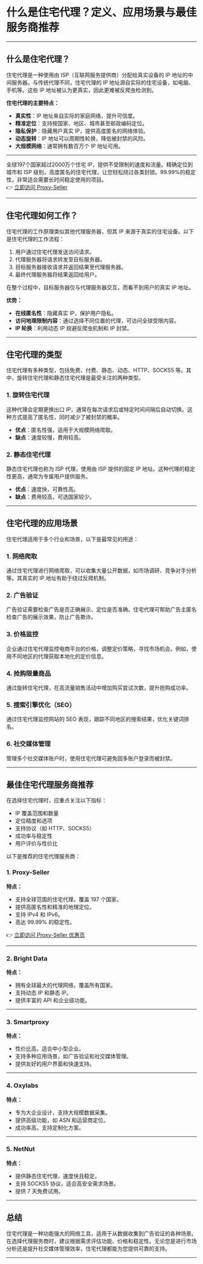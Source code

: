 # 什么是住宅代理？定义、应用场景与最佳服务商推荐

---



## 什么是住宅代理？

住宅代理是一种使用由 ISP（互联网服务提供商）分配给真实设备的 IP 地址的中间服务器。与传统代理不同，住宅代理的 IP 地址源自实际的住宅设备，如电脑、手机等。这些 IP 地址被认为更真实，因此更难被反爬虫检测到。

**住宅代理的主要特点：**

- **真实性**：IP 地址来自实际的家庭网络，提升可信度。
- **精准定位**：支持按国家、地区、城市甚至邮政编码定位。
- **隐私保护**：隐藏用户真实 IP，提供高度匿名的网络体验。
- **动态旋转**：IP 地址可以周期性轮换，降低被封禁的风险。
- **大规模网络**：通常拥有数百万个 IP 地址可用。

---
全球197个国家超过2000万个住宅 IP，提供不受限制的速度和流量。精确定位到城市和 ISP 级别，高度匿名的住宅代理，让您轻松绕过各类封锁。99.99%的稳定性，非常适合需要长时间稳定使用的项目。  
👉 [立即访问 Proxy-Seller](https://bit.ly/proxy-seller-coupon)

---
## 住宅代理如何工作？

住宅代理的工作原理类似其他代理服务器，但其 IP 来源于真实的住宅设备。以下是住宅代理的工作流程：

1. 用户通过住宅代理发送访问请求。
2. 代理服务器将请求转发至目标服务器。
3. 目标服务器接收请求并返回结果至代理服务器。
4. 最终代理服务器将结果返回给用户。

在整个过程中，目标服务器仅与代理服务器交互，而看不到用户的真实 IP 地址。

**优势：**

- **在线匿名性**：隐藏真实 IP，保护用户隐私。
- **访问地理限制内容**：通过选择不同位置的代理，可访问全球受限内容。
- **IP 轮换**：利用动态 IP 规避反爬虫机制和 IP 封禁。

---

## 住宅代理的类型

住宅代理有多种类型，包括免费、付费、静态、动态、HTTP、SOCKS5 等。其中，旋转住宅代理和静态住宅代理是最受关注的两种类型。

### 1. 旋转住宅代理

这种代理会定期更换出口 IP，通常在每次请求后或特定时间间隔后自动切换。这种方式提高了匿名性，同时减少了被封禁的概率。

- **优点**：匿名性强，适用于大规模网络爬取。
- **缺点**：速度较慢，费用较高。

### 2. 静态住宅代理

静态住宅代理也称为 ISP 代理，使用由 ISP 提供的固定 IP 地址。这种代理的稳定性更高，通常为专属用户提供服务。

- **优点**：速度快，可靠性高。
- **缺点**：费用较高，可选国家较少。

---

## 住宅代理的应用场景

住宅代理适用于多个行业和场景，以下是最常见的用途：

### 1. 网络爬取

通过住宅代理进行网络爬取，可以收集大量公开数据，如市场调研、竞争对手分析等。其真实的 IP 地址有助于绕过反爬机制。

### 2. 广告验证

广告验证需要检查广告是否正确展示、定位是否准确。住宅代理可帮助广告主匿名检查广告的展示效果，防止广告欺诈。

### 3. 价格监控

企业通过住宅代理监控电商平台的价格，调整定价策略，寻找市场机会。例如，使用不同地区的代理获取本地化的定价信息。

### 4. 抢购限量商品

通过旋转住宅代理，在高流量销售活动中增加购买尝试次数，提升抢购成功率。

### 5. 搜索引擎优化（SEO）

通过住宅代理监控网站的 SEO 表现，跟踪不同地区的搜索结果，优化关键词排名。

### 6. 社交媒体管理

管理多个社交媒体账户时，使用住宅代理可避免因多账户登录而被封禁。

---

## 最佳住宅代理服务商推荐

在选择住宅代理时，应重点关注以下指标：

- IP 覆盖范围和数量
- 定位精度和选项
- 支持协议（如 HTTP、SOCKS5）
- 成功率与稳定性
- 用户评价与性价比

以下是推荐的住宅代理服务商：

### 1. Proxy-Seller
**特点：**
- 支持全球范围的住宅代理，覆盖 197 个国家。
- 提供高匿名性和精准的地理定位。
- 支持 IPv4 和 IPv6。
- 高达 99.99% 的稳定性。

👉 [立即访问 Proxy-Seller 优惠页](https://bit.ly/proxy-seller-coupon)

---

### 2. Bright Data
**特点：**
- 拥有全球最大的代理网络，覆盖所有国家。
- 支持动态 IP 和静态 IP。
- 提供丰富的 API 和企业级功能。

---

### 3. Smartproxy
**特点：**
- 性价比高，适合中小型企业。
- 支持多种应用场景，如广告验证和社交媒体管理。
- 提供友好的用户界面和快速支持。

---

### 4. Oxylabs
**特点：**
- 专为大企业设计，支持大规模数据采集。
- 提供高级功能，如 ASN 和运营商定位。
- 成功率高，支持定制化方案。

---

### 5. NetNut
**特点：**
- 提供静态住宅代理，速度快且稳定。
- 支持 SOCKS5 协议，适合高安全需求场景。
- 提供 7 天免费试用。

---

## 总结

住宅代理是一种功能强大的网络工具，适用于从数据收集到广告验证的各种场景。在选择代理服务商时，建议根据需求评估功能、价格和稳定性。无论您是进行市场分析还是提升社交媒体管理效率，住宅代理都能为您提供可靠的支持。

---
